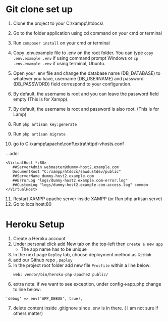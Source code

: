 # Git clone set up
1. Clone the project to your C:\xampp\htdocs\
2. Go to the folder application using cd command on your cmd or terminal
3. Run `composer install` on your cmd or terminal
4. Copy .env.example file to .env on the root folder. You can type `copy .env.example .env` if using command prompt Windows or `cp .env.example .env` if using terminal, Ubuntu.
5. Open your .env file and change the database name (DB_DATABASE) to whatever you have, username (DB_USERNAME) and password (DB_PASSWORD) field correspond to your configuration. 
6. By default, the username is root and you can leave the password field empty (This is for Xampp). 
7. By default, the username is root and password is also root. (This is for Lamp)

8. Run `php artisan key:generate`
9. Run `php artisan migrate`
10. go to C:\xampp\apache\conf\extra\httpd-vhosts.conf
 
 ...add: 
 ```
 <VirtualHost *:80>
    ##ServerAdmin webmaster@dummy-host2.example.com
    DocumentRoot "C:/xampp/htdocs/sawdustdev/public"
    ##ServerName dummy-host2.example.com
    ##ErrorLog "logs/dummy-host2.example.com-error.log"
    ##CustomLog "logs/dummy-host2.example.com-access.log" common
</VirtualHost>

```
11. Restart XAMPP apache server inside XAMPP  (or Run php artisan serve)
12. Go to localhost:80


# Heroku Setup
1. Create a Heroku account
2. Under personal click add New tab on the top-left then `create a new app`
    - The app name has to be unique
3. In the next page `Deploy` tab, choose deployment method as `GitHub`
4. add our Github repo , `Deploy`
5. In the project root folder add  new file `Procfile` within a line below:
    ```
    web: vendor/bin/heroku-php-apache2 public/
    ```
 6. extra note: if we want to see exception, under config->app.php change to line below:
 ```
 'debug' => env('APP_DEBUG', true),
 ```
 7. delete content inside .gitignore since .env is in there. ( I am not sure if others matter)
 
    

